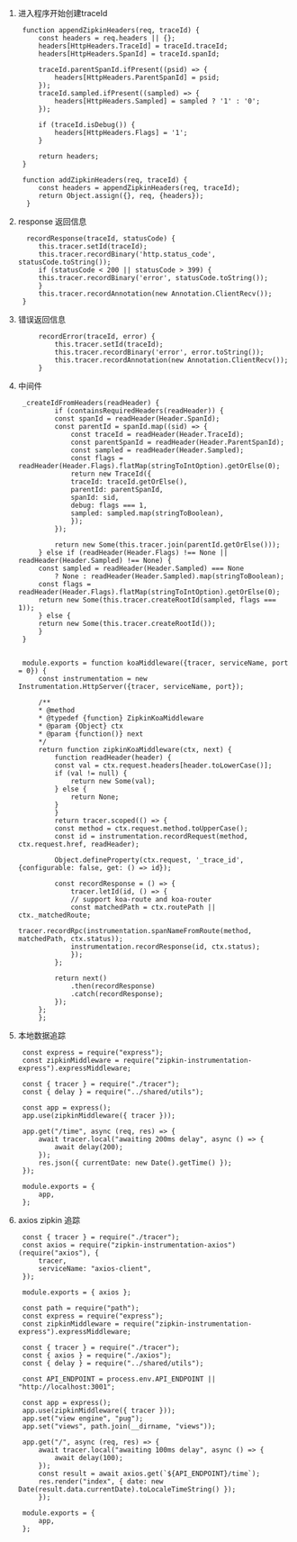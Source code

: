 1. 进入程序开始创建traceId

        function appendZipkinHeaders(req, traceId) {
            const headers = req.headers || {};
            headers[HttpHeaders.TraceId] = traceId.traceId;
            headers[HttpHeaders.SpanId] = traceId.spanId;

            traceId.parentSpanId.ifPresent((psid) => {
                headers[HttpHeaders.ParentSpanId] = psid;
            });
            traceId.sampled.ifPresent((sampled) => {
                headers[HttpHeaders.Sampled] = sampled ? '1' : '0';
            });

            if (traceId.isDebug()) {
                headers[HttpHeaders.Flags] = '1';
            }

            return headers;
        }

        function addZipkinHeaders(req, traceId) {
            const headers = appendZipkinHeaders(req, traceId);
            return Object.assign({}, req, {headers});
         }

2. response 返回信息

         recordResponse(traceId, statusCode) {
            this.tracer.setId(traceId);
            this.tracer.recordBinary('http.status_code', statusCode.toString());
            if (statusCode < 200 || statusCode > 399) {
            this.tracer.recordBinary('error', statusCode.toString());
            }
            this.tracer.recordAnnotation(new Annotation.ClientRecv());
        }

3. 错误返回信息

            recordError(traceId, error) {
                this.tracer.setId(traceId);
                this.tracer.recordBinary('error', error.toString());
                this.tracer.recordAnnotation(new Annotation.ClientRecv());
            }

4. 中间件

        _createIdFromHeaders(readHeader) {
                if (containsRequiredHeaders(readHeader)) {
                const spanId = readHeader(Header.SpanId);
                const parentId = spanId.map((sid) => {
                    const traceId = readHeader(Header.TraceId);
                    const parentSpanId = readHeader(Header.ParentSpanId);
                    const sampled = readHeader(Header.Sampled);
                    const flags = readHeader(Header.Flags).flatMap(stringToIntOption).getOrElse(0);
                    return new TraceId({
                    traceId: traceId.getOrElse(),
                    parentId: parentSpanId,
                    spanId: sid,
                    debug: flags === 1,
                    sampled: sampled.map(stringToBoolean),
                    });
                });

                return new Some(this.tracer.join(parentId.getOrElse()));
            } else if (readHeader(Header.Flags) !== None || readHeader(Header.Sampled) !== None) {
            const sampled = readHeader(Header.Sampled) === None
                ? None : readHeader(Header.Sampled).map(stringToBoolean);
            const flags = readHeader(Header.Flags).flatMap(stringToIntOption).getOrElse(0);
            return new Some(this.tracer.createRootId(sampled, flags === 1));
            } else {
            return new Some(this.tracer.createRootId());
            }
        }


        module.exports = function koaMiddleware({tracer, serviceName, port = 0}) {
            const instrumentation = new Instrumentation.HttpServer({tracer, serviceName, port});

            /**
            * @method
            * @typedef {function} ZipkinKoaMiddleware
            * @param {Object} ctx
            * @param {function()} next
            */
            return function zipkinKoaMiddleware(ctx, next) {
                function readHeader(header) {
                const val = ctx.request.headers[header.toLowerCase()];
                if (val != null) {
                    return new Some(val);
                } else {
                    return None;
                }
                }
                return tracer.scoped(() => {
                const method = ctx.request.method.toUpperCase();
                const id = instrumentation.recordRequest(method, ctx.request.href, readHeader);

                Object.defineProperty(ctx.request, '_trace_id', {configurable: false, get: () => id});

                const recordResponse = () => {
                    tracer.letId(id, () => {
                    // support koa-route and koa-router
                    const matchedPath = ctx.routePath || ctx._matchedRoute;
                    tracer.recordRpc(instrumentation.spanNameFromRoute(method, matchedPath, ctx.status));
                    instrumentation.recordResponse(id, ctx.status);
                    });
                };

                return next()
                    .then(recordResponse)
                    .catch(recordResponse);
                });
            };
            };

5. 本地数据追踪

        const express = require("express");
        const zipkinMiddleware = require("zipkin-instrumentation-express").expressMiddleware;

        const { tracer } = require("./tracer");
        const { delay } = require("../shared/utils");

        const app = express();
        app.use(zipkinMiddleware({ tracer }));

        app.get("/time", async (req, res) => {
            await tracer.local("awaiting 200ms delay", async () => {
                await delay(200);
            });
            res.json({ currentDate: new Date().getTime() });
        });

        module.exports = {
            app,
        };

6. axios zipkin 追踪

        const { tracer } = require("./tracer");
        const axios = require("zipkin-instrumentation-axios")(require("axios"), {
            tracer,
            serviceName: "axios-client",
        });

        module.exports = { axios };

        const path = require("path");
        const express = require("express");
        const zipkinMiddleware = require("zipkin-instrumentation-express").expressMiddleware;

        const { tracer } = require("./tracer");
        const { axios } = require("./axios");
        const { delay } = require("../shared/utils");

        const API_ENDPOINT = process.env.API_ENDPOINT || "http://localhost:3001";

        const app = express();
        app.use(zipkinMiddleware({ tracer }));
        app.set("view engine", "pug");
        app.set("views", path.join(__dirname, "views"));

        app.get("/", async (req, res) => {
            await tracer.local("awaiting 100ms delay", async () => {
                await delay(100);
            });
            const result = await axios.get(`${API_ENDPOINT}/time`);
            res.render("index", { date: new Date(result.data.currentDate).toLocaleTimeString() });
            });

        module.exports = {
            app,
        };